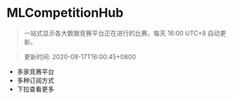 # MLCompetitionHub

> 一站式显示各大数据竞赛平台正在进行的比赛，每天 16:00 UTC+8 自动更新。
  
> 更新时间: 2020-08-17T16:00:45+0800 

* 多家竞赛平台
* 多种订阅方式
* 下拉查看更多